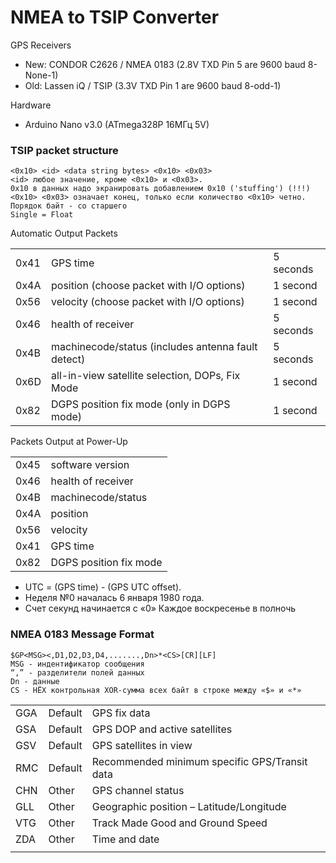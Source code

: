 # NMEA to TSIP Converter

GPS Receivers
* New: CONDOR C2626 / NMEA 0183 (2.8V TXD Pin 5 are 9600 baud 8-None-1)
* Old: Lassen iQ / TSIP (3.3V TXD Pin 1 are 9600 baud 8-odd-1)

Hardware
* Arduino Nano v3.0 (ATmega328P 16МГц 5V)

### TSIP packet structure

    <0x10> <id> <data string bytes> <0x10> <0x03>
    <id> любое значение, кроме <0x10> и <0x03>.
    0x10 в данных надо экранировать добавлением 0x10 ('stuffing') (!!!)
    <0x10> <0x03> означает конец, только если количество <0x10> четно.
    Порядок байт - со старшего
    Single = Float

Automatic Output Packets
	
|	   |											|			|
|------|--------------------------------------------|-----------|
| 0x41 | GPS time									| 5 seconds	|
| 0x4A | position (choose packet with I/O options)	| 1 second	|
| 0x56 | velocity (choose packet with I/O options)	| 1 second	|
| 0x46 | health of receiver							| 5 seconds |
| 0x4B | machinecode/status (includes antenna fault detect)	| 5 seconds |
| 0x6D | all-in-view satellite selection, DOPs, Fix Mode	| 1 second |
| 0x82 | DGPS position fix mode (only in DGPS mode)	| 1 second	|

Packets Output at Power-Up

|	   |						|
|------|------------------------|
| 0x45 | software version		|					
| 0x46 | health of receiver	    |
| 0x4B | machinecode/status     |
| 0x4A | position               |
| 0x56 | velocity               |
| 0x41 | GPS time	            |
| 0x82 | DGPS position fix mode |

* UTC = (GPS time) - (GPS UTC offset).
* Неделя №0 началась 6 января 1980 года.
* Счет секунд начинается с «0» Каждое воскресенье в полночь

### NMEA 0183 Message Format

    $GP<MSG><,D1,D2,D3,D4,.......,Dn>*<CS>[CR][LF]
    MSG - индентификатор сообщения
    “,” - разделители полей данных
    Dn - данные
    CS - HЁX контрольная XOR-сумма всех байт в строке между «$» и «*»

|		|			|												|
|-------|-----------|-----------------------------------------------|
| GGA	|	Default | GPS fix data 									|
| GSA	|	Default | GPS DOP and active satellites 				|
| GSV	|	Default | GPS satellites in view						|
| RMC 	|	Default | Recommended minimum specific GPS/Transit data |
| CHN	|	Other	| GPS channel status 							|
| GLL	|	Other	| Geographic position – Latitude/Longitude     	|
| VTG	|	Other	| Track Made Good and Ground Speed				|
| ZDA	|	Other	| Time and date									|
                                                                                                                             |

